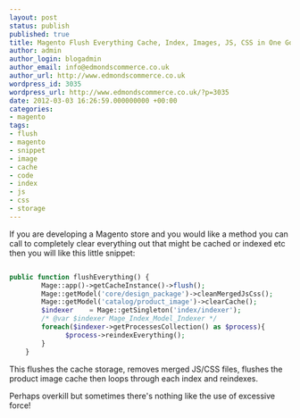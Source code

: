 ```yaml
---
layout: post
status: publish
published: true
title: Magento Flush Everything Cache, Index, Images, JS, CSS in One Go
author: admin
author_login: blogadmin
author_email: info@edmondscommerce.co.uk
author_url: http://www.edmondscommerce.co.uk
wordpress_id: 3035
wordpress_url: http://www.edmondscommerce.co.uk/?p=3035
date: 2012-03-03 16:26:59.000000000 +00:00
categories:
- magento
tags:
- flush
- magento
- snippet
- image
- cache
- code
- index
- js
- css
- storage
---
```

If you are developing a Magento store and you would like a method you can call to completely clear everything out that might be cached or indexed etc then you will like this little snippet:

```php

public function flushEverything() {
        Mage::app()->getCacheInstance()->flush();
        Mage::getModel('core/design_package')->cleanMergedJsCss();
        Mage::getModel('catalog/product_image')->clearCache();
        $indexer    = Mage::getSingleton('index/indexer');
        /* @var $indexer Mage_Index_Model_Indexer */
        foreach($indexer->getProcessesCollection() as $process){
              $process->reindexEverything();
        }  
    }

```

This flushes the cache storage, removes merged JS/CSS files, flushes the product image cache then loops through each index and reindexes.

Perhaps overkill but sometimes there's nothing like the use of excessive force!
